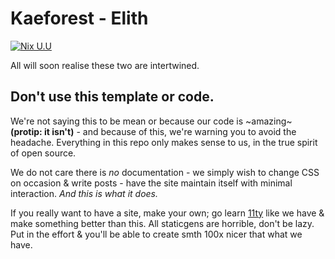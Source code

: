 Kaeforest - Elith
=================

[![Nix U.U](https://builtwithnix.org/badge.svg)](https://builtwithnix.org)

All will soon realise these two are intertwined.

## Don't use this template or code.

We're not saying this to be mean or because our code is ~amazing~ **(protip: it isn't)** -
and because of this, we're warning you to avoid the headache.
Everything in this repo only makes sense to us, in the true spirit of open source.

We do not care there is *no* documentation - we simply wish to change CSS on occasion
& write posts - have the site maintain itself with minimal interaction.
*And this is what it does.*

If you really want to have a site, make your own; go learn [11ty](https://11ty.dev) like we have
& make something better than this.
All staticgens are horrible, don't be lazy.
Put in the effort & you'll be able to create smth 100x nicer that what we have.

